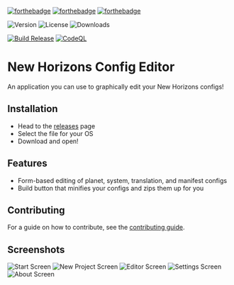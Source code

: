 [![forthebadge](https://forthebadge.com/images/badges/made-with-typescript.svg)](https://forthebadge.com)
[![forthebadge](https://forthebadge.com/images/badges/made-with-rust.svg)](https://forthebadge.com)
[![forthebadge](https://forthebadge.com/images/badges/built-with-swag.svg)](https://forthebadge.com)

![Version](https://img.shields.io/github/package-json/v/bwc9876/nh-config-editor?style=for-the-badge)
![License](https://img.shields.io/github/license/Bwc9876/nh-config-editor?style=for-the-badge)
![Downloads](https://img.shields.io/github/downloads/bwc9876/nh-config-editor/total?logo=github&style=for-the-badge)

[![Build Release](https://github.com/Bwc9876/nh-config-editor/actions/workflows/build_release.yml/badge.svg)](https://github.com/Bwc9876/nh-config-editor/actions/workflows/build_release.yml)
[![CodeQL](https://github.com/Bwc9876/nh-config-editor/actions/workflows/codeql-analysis.yml/badge.svg)](https://github.com/Bwc9876/nh-config-editor/actions/workflows/codeql-analysis.yml)

# New Horizons Config Editor

An application you can use to graphically edit your New Horizons configs!

## Installation

-   Head to the [releases](https://github.com/Bwc9876/nh-config-editor/releases) page
-   Select the file for your OS
-   Download and open!

## Features

-   Form-based editing of planet, system, translation, and manifest configs
-   Build button that minifies your configs and zips them up for you

## Contributing

For a guide on how to contribute, see the [contributing guide](CONTRIBUTING.md).

## Screenshots

![Start Screen](https://user-images.githubusercontent.com/25644444/177099133-84492d08-775c-423d-b7b6-cc9709039498.png)
![New Project Screen](https://user-images.githubusercontent.com/25644444/177099546-b0e7c0a1-3542-4045-ad0a-eda8ef05eded.png)
![Editor Screen](https://user-images.githubusercontent.com/25644444/177099295-52a2a622-9c8f-45c4-9054-a05377a2e4d0.png)
![Settings Screen](https://user-images.githubusercontent.com/25644444/177099412-2e3c711d-1d39-4f01-bc34-c0e2e504a30a.png)
![About Screen](https://user-images.githubusercontent.com/25644444/177099482-9152ec40-616b-4954-9e38-8c9263a5fdba.png)
